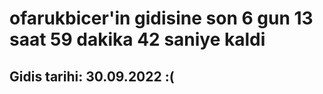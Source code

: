 # ofarukbicer'in gidisine son 6 gun 13 saat 59 dakika 42 saniye kaldi

## Gidis tarihi: 30.09.2022 :(